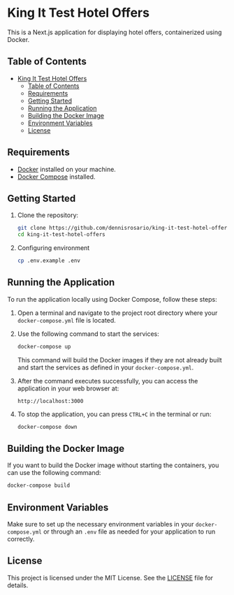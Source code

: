 # King It Test Hotel Offers

This is a Next.js application for displaying hotel offers, containerized using Docker.

## Table of Contents

- [King It Test Hotel Offers](#king-it-test-hotel-offers)
  - [Table of Contents](#table-of-contents)
  - [Requirements](#requirements)
  - [Getting Started](#getting-started)
  - [Running the Application](#running-the-application)
  - [Building the Docker Image](#building-the-docker-image)
  - [Environment Variables](#environment-variables)
  - [License](#license)

## Requirements

- [Docker](https://www.docker.com/get-started) installed on your machine.
- [Docker Compose](https://docs.docker.com/compose/install/) installed.

## Getting Started

1. Clone the repository:

   ```bash
   git clone https://github.com/dennisrosario/king-it-test-hotel-offers.git
   cd king-it-test-hotel-offers
   ```

2. Configuring environment
   ```bash
   cp .env.example .env
   ```

## Running the Application

To run the application locally using Docker Compose, follow these steps:

1. Open a terminal and navigate to the project root directory where your `docker-compose.yml` file is located.

2. Use the following command to start the services:

   ```bash
   docker-compose up
   ```

   This command will build the Docker images if they are not already built and start the services as defined in your `docker-compose.yml`.

3. After the command executes successfully, you can access the application in your web browser at:

   ```
   http://localhost:3000
   ```

4. To stop the application, you can press `CTRL+C` in the terminal or run:

   ```bash
   docker-compose down
   ```

## Building the Docker Image

If you want to build the Docker image without starting the containers, you can use the following command:

```bash
docker-compose build
```

## Environment Variables

Make sure to set up the necessary environment variables in your `docker-compose.yml` or through an `.env` file as needed for your application to run correctly.

## License

This project is licensed under the MIT License. See the [LICENSE](LICENSE) file for details.